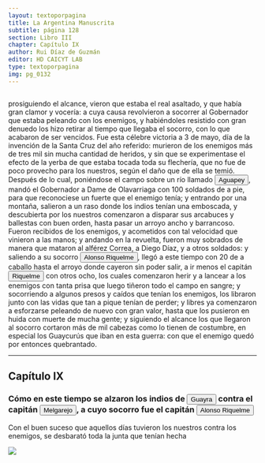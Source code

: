 ```yaml
---
layout: textoporpagina
title: La Argentina Manuscrita
subtitle: página 128
section: Libro III
chapter: Capítulo IX
author: Rui Díaz de Guzmán
editor: HD CAICYT LAB
type: textoporpagina
img: pg_0132
---
```


<div class="row">
    <div class="column">
<p>prosiguiendo el alcance, vieron que estaba el real asaltado, y que había gran clamor y vocería: a cuya causa revolvieron a socorrer al Gobernador que estaba peleando con los enemigos, y habiéndoles resistido con gran denuedo los hizo retirar al tiempo que llegaba el socorro, con lo que acabaron de ser vencidos. Fue esta célebre victoria a 3 de mayo, día de la invención de la Santa Cruz del año referido: murieron de los enemigos más de tres mil sin mucha cantidad de heridos, y sin que se experimentase el efecto de la yerba de que estaba tocada toda su flechería, que no fue de poco provecho para los nuestros, según el daño que de ella se temió. Después de lo cual, poniéndose el campo sobre un río llamado <a href="https://recogito.pelagios.org/document/wzqxhk0h3vpikm/part/1/edit#1b840182-0f78-4a40-ab94-a91149b24327" target="_blank"><button class="balloon" data-balloon-pos="up" data-balloon-length="large" data-balloon="Se refiere al río Aguapey">Aguapey</button></a>, mandó el Gobernador a Dame de Olavarriaga con 100 soldados de a pie, para que reconociese un fuerte que el enemigo tenía; y entrando por una montaña, salieron a un raso donde los indios tenían una emboscada, y descubierta por los nuestros comenzaron a disparar sus arcabuces y ballestas con buen orden, hasta pasar un arroyo ancho y barrancoso. Fueron recibidos de los enemigos, y acometidos con tal velocidad que vinieron a las manos; y andando en la revuelta, fueron muy sobrados de manera que mataron al alférez Correa, a Diego Díaz, y a otros soldados: y saliendo a su socorro <button class="balloon" data-balloon-pos="up" data-balloon-length="large" data-balloon="Alonso Riquelme de Guzmán y Ponce de León - nació en Jerez de la Frontera por 1519. Ruy Díaz de Guzmán - su padre - le declaró hijo suyo y de Violante Ponce de León, el 13-VIII-1528, en una escritura de poder general a favor de Juan de Xerez, procurador de Sevilla. Desde su infancia y hasta su primera juventud sirvió de paje y luego como secretario de sus presuntos deudos los Duques de Medina Sidonia, Juan Alonso de Guzmán y Ana de Aragón. Tenía 21 años cuando se alistó en la armada de su pariente Alvar Núñez Cabeza de Vaca (tío carnal de su madrastra y del mismo linaje de su abuela Catalina de Zurita), y zarpó con rumbo al Río de la Plata .">Alonso Riquelme</button>, llegó a este tiempo con 20 de a caballo hasta el arroyo donde cayeron sin poder salir, a ir menos el capitán <button class="balloon" data-balloon-pos="up" data-balloon-length="large" data-balloon="Alonso Riquelme de Guzmán y Ponce de León - nació en Jerez de la Frontera por 1519. Ruy Díaz de Guzmán - su padre - le declaró hijo suyo y de Violante Ponce de León, el 13-VIII-1528, en una escritura de poder general a favor de Juan de Xerez, procurador de Sevilla. Desde su infancia y hasta su primera juventud sirvió de paje y luego como secretario de sus presuntos deudos los Duques de Medina Sidonia, Juan Alonso de Guzmán y Ana de Aragón. Tenía 21 años cuando se alistó en la armada de su pariente Alvar Núñez Cabeza de Vaca (tío carnal de su madrastra y del mismo linaje de su abuela Catalina de Zurita), y zarpó con rumbo al Río de la Plata .">Riquelme</button> con otros ocho, los cuales comenzaron herir y a lancear a los enemigos con tanta prisa que luego tiñeron todo el campo en sangre; y socorriendo a algunos presos y caídos que tenían los enemigos, los libraron junto con las vidas que tan a pique tenían de perder; y libres ya comenzaron a esforzarse peleando de nuevo con gran valor, hasta que los pusieron en huida con muerte de mucha gente; y siguiendo el alcance los que llegaron al socorro cortaron más de mil cabezas como lo tienen de costumbre, en especial los <persName xml:id="recogito-6a6364a8-0332-4760-b005-e04cc778445e" ana="tribe">Guaycurús</persName> que iban en esta guerra: con que el enemigo quedó por entonces quebrantado.</p><hr><h2>Capítulo IX</h2><h3>Cómo en este tiempo se alzaron los indios de <a href="https://recogito.pelagios.org/document/wzqxhk0h3vpikm/part/1/edit#34da147e-a2d9-464b-ab39-890f554e0849" target="_blank"><button class="balloon" data-balloon-pos="up" data-balloon-length="large" data-balloon="Es una amplia región comprendida dentro de la Gobernación del Río de la Plata y el océano Atlántico, en el actual erritorio brasileño. Fue colonizada desde Asunción del Paraguay, pero las constantes incursiones de los bandeirantes portugueses frenaron su expansión.">Guayra</button></a> contra el capitán <button class="balloon" data-balloon-pos="up" data-balloon-length="large" data-balloon="Ruy Díaz de Melgarejo (Salteras de Sevilla, 1519 – Santa Fe la Vieja, 1602) fue un militar, conquistador, explorador, estadista, minero y burócrata colonial español establecido en la región del Río de la Plata. Su vida estuvo marcada por guerras, conspiraciones, persecuciones y conflictos familiares. Junto a Juan de Salazar, Alonso Riquelme de Guzmán y Diego de Abreu se opuso al gobierno asunceno de Domingo Martínez de Irala, apoyando al deportado Álvar Núñez Cabeza de Vaca. Gobernó de manera casi absoluta e independiente la antigua provincia asuncena del Guayrá, fácticamente durante 20 años, y luego de separarla de Asunción en 1575, con el título de teniente de gobernador del Guayrá unos 15 años más.">Melgarejo</button>, a cuyo socorro fue el capitán <button class="balloon" data-balloon-pos="up" data-balloon-length="large" data-balloon="Alonso Riquelme de Guzmán y Ponce de León - nació en Jerez de la Frontera por 1519. Ruy Díaz de Guzmán - su padre - le declaró hijo suyo y de Violante Ponce de León, el 13-VIII-1528, en una escritura de poder general a favor de Juan de Xerez, procurador de Sevilla. Desde su infancia y hasta su primera juventud sirvió de paje y luego como secretario de sus presuntos deudos los Duques de Medina Sidonia, Juan Alonso de Guzmán y Ana de Aragón. Tenía 21 años cuando se alistó en la armada de su pariente Alvar Núñez Cabeza de Vaca (tío carnal de su madrastra y del mismo linaje de su abuela Catalina de Zurita), y zarpó con rumbo al Río de la Plata .">Alonso Riquelme</button></h3><p>Con el buen suceso que aquellos días tuvieron los nuestros contra los enemigos, se desbarató toda la junta que tenían hecha </p></div>

<div class="column">
<a href="{{site.baseurl}}/assets/img/argentina_manuscrita/{{page.img}}.jpg"><img src="{{site.baseurl}}/assets/img/argentina_manuscrita/{{page.img}}.jpg"></a>
</div>
</div>